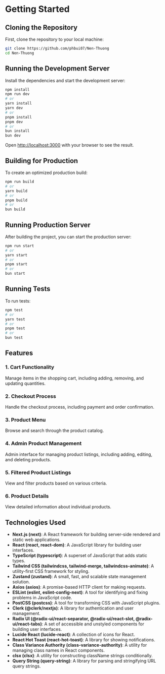 # Getting Started

## Cloning the Repository

First, clone the repository to your local machine:

```bash
git clone https://github.com/phbui07/Nen-Thuong
cd Nen-Thuong
```

## Running the Development Server

Install the dependencies and start the development server:

```bash
npm install
npm run dev
# or
yarn install
yarn dev
# or
pnpm install
pnpm dev
# or
bun install
bun dev
```

Open [http://localhost:3000](http://localhost:3000) with your browser to see the result.

## Building for Production

To create an optimized production build:

```bash
npm run build
# or
yarn build
# or
pnpm build
# or
bun build
```

## Running Production Server

After building the project, you can start the production server:

```bash
npm run start
# or
yarn start
# or
pnpm start
# or
bun start
```

## Running Tests

To run tests:

```bash
npm test
# or
yarn test
# or
pnpm test
# or
bun test
```

## Features

### 1. Cart Functionality

Manage items in the shopping cart, including adding, removing, and updating quantities.

### 2. Checkout Process

Handle the checkout process, including payment and order confirmation.

### 3. Product Menu

Browse and search through the product catalog.

### 4. Admin Product Management

Admin interface for managing product listings, including adding, editing, and deleting products.

### 5. Filtered Product Listings

View and filter products based on various criteria.

### 6. Product Details

View detailed information about individual products.

## Technologies Used

- **Next.js (next)**: A React framework for building server-side rendered and static web applications.
- **React (react, react-dom)**: A JavaScript library for building user interfaces.
- **TypeScript (typescript)**: A superset of JavaScript that adds static types.
- **Tailwind CSS (tailwindcss, tailwind-merge, tailwindcss-animate)**: A utility-first CSS framework for styling.
- **Zustand (zustand)**: A small, fast, and scalable state management solution.
- **Axios (axios)**: A promise-based HTTP client for making requests.
- **ESLint (eslint, eslint-config-next)**: A tool for identifying and fixing problems in JavaScript code.
- **PostCSS (postcss)**: A tool for transforming CSS with JavaScript plugins.
- **Clerk (@clerk/nextjs)**: A library for authentication and user management.
- **Radix UI (@radix-ui/react-separator, @radix-ui/react-slot, @radix-ui/react-tabs)**: A set of accessible and unstyled components for building user interfaces.
- **Lucide React (lucide-react)**: A collection of icons for React.
- **React Hot Toast (react-hot-toast)**: A library for showing notifications.
- **Class Variance Authority (class-variance-authority)**: A utility for managing class names in React components.
- **clsx (clsx)**: A utility for constructing className strings conditionally.
- **Query String (query-string)**: A library for parsing and stringifying URL query strings.
